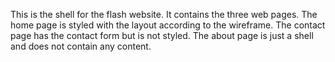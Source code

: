 This is the shell for the flash website.
It contains the three web pages.
The home page is styled with the layout according to the wireframe.
The contact page has the contact form but is not styled.
The about page is just a shell and does not contain any content.